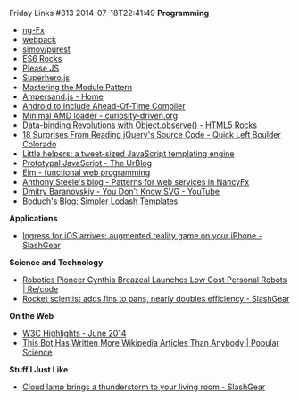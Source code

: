 Friday Links #313
2014-07-18T22:41:49
**Programming**

  * [ng-Fx](http://hendrixer.github.io/)
  * [webpack](http://webpack.github.io/docs/)
  * [simov/purest](https://github.com/simov/purest)
  * [ES6 Rocks](http://es6rocks.com/)
  * [Please JS](http://www.checkman.io/please/)
  * [Superhero.js](http://feeds.hanselman.com/~/68930901/0/scotthanselman~Hanselmans-Newsletter-of-Wonderful-Things-June-nd.aspx)
  * [Mastering the Module Pattern](http://toddmotto.com/mastering-the-module-pattern/)
  * [Ampersand.js - Home](http://ampersandjs.com/)
  * [Android to Include Ahead-Of-Time Compiler](http://www.infoq.com/news/2014/07/ahead-of-time-compiler-os?utm_campaign=infoq_content&utm_source=infoq&utm_medium=feed&utm_term=global)
  * [Minimal AMD loader - curiosity-driven.org](https://curiosity-driven.org/minimal-loader?utm_source=echojs)
  * [Data-binding Revolutions with Object.observe() - HTML5 Rocks](http://www.html5rocks.com/en/tutorials/es7/observe/)
  * [18 Surprises From Reading jQuery's Source Code - Quick Left Boulder Colorado](http://quickleft.com/blog/18-surprises-from-reading-jquery-s-source-code)
  * [Little helpers: a tweet-sized JavaScript templating engine](http://mir.aculo.us/2011/03/09/little-helpers-a-tweet-sized-javascript-templating-engine/)
  * [Prototypal JavaScript - The UrBlog](http://jurberg.github.io/blog/2014/07/12/javascript-prototype/)
  * [Elm - functional web programming](http://elm-lang.org/)
  * [Anthony Steele's blog - Patterns for web services in NancyFx](http://anthonysteele.co.uk/patterns-of-web-apis-in-nancy)
  * [Dmitry Baranovskiy - You Don't Know SVG - YouTube](https://www.youtube.com/watch?v=SeLOt_BRAqc)
  * [Boduch's Blog: Simpler Lodash Templates](http://www.boduch.ca/2014/07/simpler-lodash-templates.html)

**Applications**

  * [Ingress for iOS arrives: augmented reality game on your iPhone - SlashGear](http://www.slashgear.com/ingress-for-ios-arrives-augmented-reality-on-your-iphone-14337218/)

**Science and Technology**

  * [Robotics Pioneer Cynthia Breazeal Launches Low Cost Personal Robots | Re/code](http://recode.net/2014/07/16/robotics-pioneer-launches-the-first-personal-robot-you-might-actually-buy/)
  * [Rocket scientist adds fins to pans, nearly doubles efficiency - SlashGear](http://www.slashgear.com/rocket-scientist-adds-fins-to-pans-nearly-doubles-efficiency-14337240/)

**On the Web**

  * [W3C Highlights - June 2014](http://www.w3.org/2014/06/w3c-highlights/?utm_source=html5weekly&utm_medium=email)
  * [This Bot Has Written More Wikipedia Articles Than Anybody | Popular Science](http://www.popsci.com/article/science/bot-has-written-more-wikipedia-articles-anybody)

**Stuff I Just Like**

  * [Cloud lamp brings a thunderstorm to your living room - SlashGear](http://www.slashgear.com/cloud-lamp-brings-a-thunderstorm-to-your-living-room-11337115/)  
  
  
  

